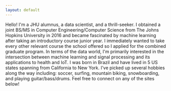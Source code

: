 ```yaml
---
layout: default
---
```



Hello! I'm a JHU alumnus, a data scientist, and a thrill-seeker. I obtained a joint BS/MS in Computer Engineering/Computer Science from The Johns Hopkins University in 2016 and became fascinated by machine learning after taking an introductory course junior year. I immediately wanted to take every other relevant course the school offered so I applied for the combined graduate program. In terms of the data world, I'm primarily interested in the intersection between machine learning and signal processing and its applications to health and IoT. I was born in Brazil and have lived in 5 US states spanning from California to New York. I've picked up several hobbies along the way including: soccer, surfing, mountain biking, snowboarding, and playing guitar/bass/drums. Feel free to connect on any of the sites below!
